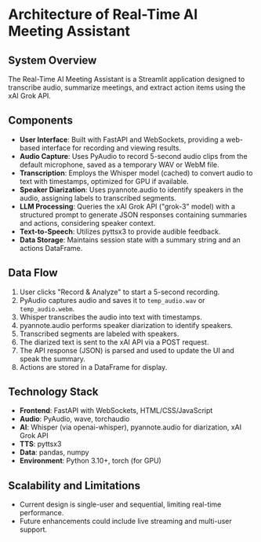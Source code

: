 # Architecture of Real-Time AI Meeting Assistant

## System Overview
The Real-Time AI Meeting Assistant is a Streamlit application designed to transcribe audio, summarize meetings, and extract action items using the xAI Grok API.

## Components
- **User Interface**: Built with FastAPI and WebSockets, providing a web-based interface for recording and viewing results.
- **Audio Capture**: Uses PyAudio to record 5-second audio clips from the default microphone, saved as a temporary WAV or WebM file.
- **Transcription**: Employs the Whisper model (cached) to convert audio to text with timestamps, optimized for GPU if available.
- **Speaker Diarization**: Uses pyannote.audio to identify speakers in the audio, assigning labels to transcribed segments.
- **LLM Processing**: Queries the xAI Grok API ("grok-3" model) with a structured prompt to generate JSON responses containing summaries and actions, considering speaker context.
- **Text-to-Speech**: Utilizes pyttsx3 to provide audible feedback.
- **Data Storage**: Maintains session state with a summary string and an actions DataFrame.

## Data Flow
1. User clicks "Record & Analyze" to start a 5-second recording.
2. PyAudio captures audio and saves it to `temp_audio.wav` or `temp_audio.webm`.
3. Whisper transcribes the audio into text with timestamps.
4. pyannote.audio performs speaker diarization to identify speakers.
5. Transcribed segments are labeled with speakers.
6. The diarized text is sent to the xAI API via a POST request.
7. The API response (JSON) is parsed and used to update the UI and speak the summary.
8. Actions are stored in a DataFrame for display.

## Technology Stack
- **Frontend**: FastAPI with WebSockets, HTML/CSS/JavaScript
- **Audio**: PyAudio, wave, torchaudio
- **AI**: Whisper (via openai-whisper), pyannote.audio for diarization, xAI Grok API
- **TTS**: pyttsx3
- **Data**: pandas, numpy
- **Environment**: Python 3.10+, torch (for GPU)

## Scalability and Limitations
- Current design is single-user and sequential, limiting real-time performance.
- Future enhancements could include live streaming and multi-user support.
